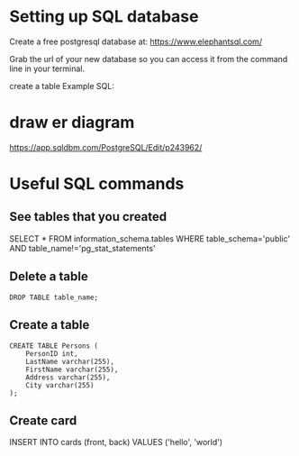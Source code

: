 # Setting up SQL database

Create a free postgresql database at:
https://www.elephantsql.com/

Grab the url of your new database so you can access it from the command line in your terminal.

create a table
Example SQL:

# draw er diagram

https://app.sqldbm.com/PostgreSQL/Edit/p243962/

# Useful SQL commands

## See tables that you created

SELECT \* FROM information_schema.tables WHERE table_schema='public' AND table_name!='pg_stat_statements'

## Delete a table

`DROP TABLE table_name;`

## Create a table

```
CREATE TABLE Persons (
    PersonID int,
    LastName varchar(255),
    FirstName varchar(255),
    Address varchar(255),
    City varchar(255)
);
```

## Create card

INSERT INTO cards (front, back) VALUES ('hello', 'world')
